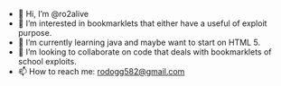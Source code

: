 - 👋 Hi, I’m @ro2alive
- 👀 I’m interested in bookmarklets that either have a useful of exploit purpose.
- 🌱 I’m currently learning java and maybe want to start on HTML 5.
- 💞️ I’m looking to collaborate on code that deals with bookmarklets of school exploits.
- 📫 How to reach me: rodogg582@gmail.com

<!---
ro2alive/ro2alive is a ✨ special ✨ repository because its `README.md` (this file) appears on your GitHub profile.
You can click the Preview link to take a look at your changes.
--->
